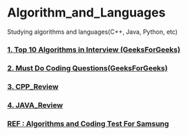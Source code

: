 # Algorithm_and_Languages

Studying algorithms and languages(C++, Java, Python, etc)

### [1. Top 10 Algorithms in Interview (GeeksForGeeks)](https://github.com/hashnut/Algorithms_and_Languages/tree/main/GeeksForGeeks_Top_10_Algorithms_In_Interview_questions)

### [2. Must Do Coding Questions(GeeksForGeeks)](https://github.com/hashnut/Algorithms_and_Languages/blob/main/GeeksForGeeks_Must_Do_Coding_Questions/README.md)

### [3. CPP_Review](https://github.com/hashnut/Algorithms_and_Languages/tree/main/CPP_Review)

### [4. JAVA_Review](https://github.com/hashnut/Algorithms_and_Languages/tree/main/JAVA_Review)

### [REF : Algorithms and Coding Test For Samsung](https://github.com/hashnut/Algorithms_and_Languages/tree/main/Algorithms_coding)
